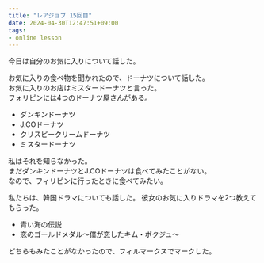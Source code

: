 ```yaml
---
title: "レアジョブ 15回目"
date: 2024-04-30T12:47:51+09:00
tags:
- online lesson
---
```


今日は自分のお気に入りについて話した。

お気に入りの食べ物を聞かれたので、ドーナツについて話した。  
お気に入りのお店はミスタードーナツと言った。  
フォリピンには4つのドーナツ屋さんがある。
- ダンキンドーナツ
- J.COドーナツ
- クリスピークリームドーナツ
- ミスタードーナツ

私はそれを知らなかった。  
まだダンキンドーナツとJ.COドーナツは食べてみたことがない。  
なので、フィリピンに行ったときに食べてみたい。


私たちは、韓国ドラマについても話した。
彼女のお気に入りドラマを2つ教えてもらった。
- 青い海の伝説
- 恋のゴールドメダル～僕が恋したキム・ボクジュ～

どちらもみたことがなかったので、フィルマークスでマークした。